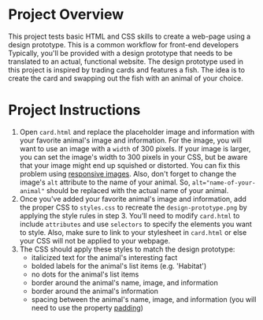 # Project Overview
This project tests basic HTML and CSS skills to create a web-page using a design prototype.
This is a common workflow for front-end developers Typically, you'll be provided with a 
design prototype that needs to be translated to an actual, functional website. The design
prototype used in this project is inspired by trading cards and features a fish. The idea 
is to create the card and swapping out the fish with an animal of your choice. 
# Project Instructions
1.  Open `card.html` and replace the placeholder image and information with your favorite animal's image and information. For the image, you will want to use an image with a `width` of 300 pixels. If your image is larger, you can set the image's width to 300 pixels in your CSS, but be aware that your image might end up squished or distorted. You can fix this problem using [responsive images](https://www.udacity.com/course/responsive-images--ud882). Also, don't forget to change the image's `alt` attribute to the name of your animal. So, `alt="name-of-your-animal"` should be replaced with the actual name of your animal.
2.  Once you've added your favorite animal's image and information, add the proper CSS to `styles.css` to recreate the `design-prototype.png` by applying the style rules in step 3\. You’ll need to modify `card.html` to include `attributes` and use `selectors` to specify the elements you want to style. Also, make sure to link to your stylesheet in `card.html` or else your CSS will not be applied to your webpage.
3.  The CSS should apply these styles to match the design prototype:
    *   italicized text for the animal's interesting fact
    *   bolded labels for the animal's list items (e.g. 'Habitat')
    *   no dots for the animal's list items
    *   border around the animal's name, image, and information
    *   border around the animal's information
    *   spacing between the animal's name, image, and information (you will need to use the property [padding](https://developer.mozilla.org/en-US/docs/Web/CSS/padding))
